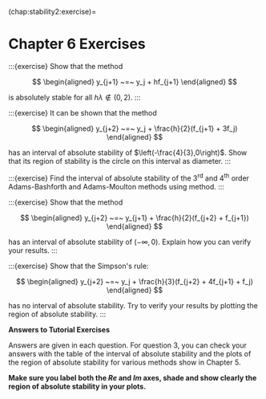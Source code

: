 (chap:stability2:exercise)=
# Chapter 6 Exercises

:::{exercise}
Show that the method 

$$
\begin{aligned}
            y_{j+1} ~=~ y_j + hf_{j+1}        
    \end{aligned}
$$

 is absolutely stable for all
    $h\lambda \not\in (0,2)$.
:::

:::{exercise}
It can be shown that the method 

$$
\begin{aligned}
            y_{j+2} ~=~ y_j + \frac{h}{2}(f_{j+1} + 3f_j)        
    \end{aligned}
$$

 has an interval of absolute stability of
    $\left(-\frac{4}{3},0\right)$. Show that its region of stability is
    the circle on this interval as diameter.
:::

:::{exercise}
Find the interval of absolute stability of the $3^\text{rd}$ and
    $4^\text{th}$ order Adams-Bashforth and Adams-Moulton methods using
    method.
:::

:::{exercise}
Show that the method 

$$
\begin{aligned}
            y_{j+2} ~=~ y_{j+1} + \frac{h}{2}(f_{j+2} + f_{j+1})        
    \end{aligned}
$$

 has an interval of absolute stability of
    $(-\infty,0)$. Explain how you can verify your results.
:::

:::{exercise}
Show that the Simpson's rule: 

$$
\begin{aligned}
            y_{j+2} ~=~ y_j + \frac{h}{3}(f_{j+2} + 4f_{j+1} + f_j)        
    \end{aligned}
$$

 has no interval of absolute stability. Try to verify
    your results by plotting the region of absolute stability.
:::

**Answers to Tutorial Exercises**

Answers are given in each question. For question 3, you can check your
answers with the table of the interval of absolute stability and the
plots of the region of absolute stability for various methods show in
Chapter 5.

**Make sure you label both the $Re$ and $Im$ axes, shade and show
clearly the region of absolute stability in your plots.**
